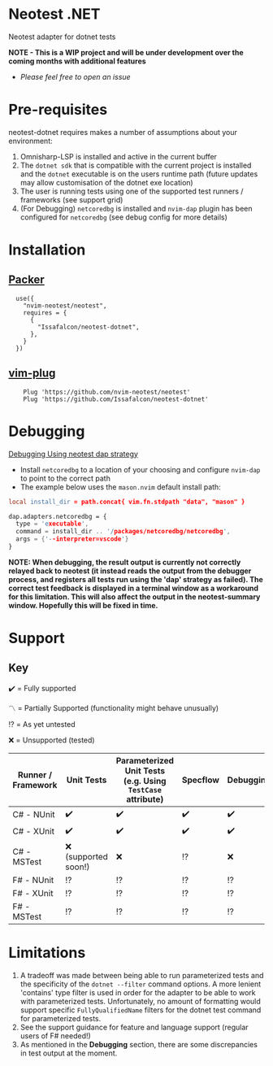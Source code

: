 # Neotest .NET

Neotest adapter for dotnet tests

**NOTE - This is a WIP project and will be under development over the coming months with additional features**

- _Please feel free to open an issue_

# Pre-requisites

neotest-dotnet requires makes a number of assumptions about your environment:

1. Omnisharp-LSP is installed and active in the current buffer
2. The `dotnet sdk` that is compatible with the current project is installed and the `dotnet` executable is on the users runtime path (future updates may allow customisation of the dotnet exe location)
3. The user is running tests using one of the supported test runners / frameworks (see support grid)
4. (For Debugging) `netcoredbg` is installed and `nvim-dap` plugin has been configured for `netcoredbg` (see debug config for more details)

# Installation

## [Packer](https://github.com/wbthomason/packer.nvim)

```
  use({
    "nvim-neotest/neotest",
    requires = {
      {
        "Issafalcon/neotest-dotnet",
      },
    }
  })
```

## [vim-plug](https://github.com/junegunn/vim-plug)

```vim
    Plug 'https://github.com/nvim-neotest/neotest'
    Plug 'https://github.com/Issafalcon/neotest-dotnet'
```

# Debugging
[Debugging Using neotest dap strategy](https://user-images.githubusercontent.com/19861614/197394062-fe86cf8f-1a76-4868-8bc4-cf6f93ed3c90.webm)

- Install `netcoredbg` to a location of your choosing and configure `nvim-dap` to point to the correct path
- The example below uses the `mason.nvim` default install path:

```l
local install_dir = path.concat{ vim.fn.stdpath "data", "mason" }

dap.adapters.netcoredbg = {
  type = 'executable',
  command = install_dir .. '/packages/netcoredbg/netcoredbg',
  args = {'--interpreter=vscode'}
}
```

**NOTE: When debugging, the result output is currently not correctly relayed back to neotest (it instead reads the output from the debugger process, and registers all tests run using the 'dap' strategy as failed). The correct test feedback is displayed in a terminal window as a workaround for this limitation. This will also affect the output in the neotest-summary window. Hopefully this will be fixed in time.**
# Support

## Key

:heavy_check_mark: = Fully supported

:part_alternation_mark: = Partially Supported (functionality might behave unusually)

:interrobang: = As yet untested

:x: = Unsupported (tested)

| Runner / Framework | Unit Tests         | Parameterized Unit Tests (e.g. Using `TestCase` attribute) | Specflow           | Debugging          |
| ------------------ | ------------------ | ---------------------------------------------------------- | ------------------ | ---------          |
| C# - NUnit         | :heavy_check_mark: | :heavy_check_mark:                                                        | :heavy_check_mark: | :heavy_check_mark:                |
| C# - XUnit         | :heavy_check_mark: | :heavy_check_mark:                                         | :heavy_check_mark: | :heavy_check_mark: |
| C# - MSTest        | :x: (supported soon!) | :x:                                                        | :interrobang:      | :x:                |
| F# - NUnit         | :interrobang:      | :interrobang:                                              | :interrobang:      | :interrobang:      |
| F# - XUnit         | :interrobang:      | :interrobang:                                              | :interrobang:      | :interrobang:      |
| F# - MSTest        | :interrobang:      | :interrobang:                                              | :interrobang:      | :interrobang:      |


# Limitations

1. A tradeoff was made between being able to run parameterized tests and the specificity of the `dotnet --filter` command options. A more lenient 'contains' type filter is used
in order for the adapter to be able to work with parameterized tests. Unfortunately, no amount of formatting would support specific `FullyQualifiedName` filters for the dotnet test command for parameterized tests.
2. See the support guidance for feature and language support (regular users of F# needed!)
3. As mentioned in the **Debugging** section, there are some discrepancies in test output at the moment.
